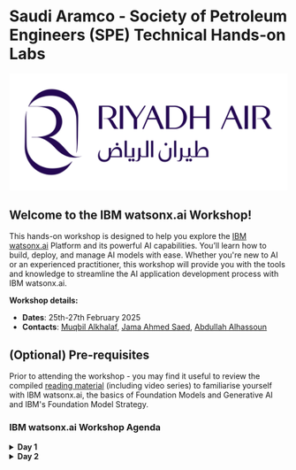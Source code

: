 # Saudi Aramco - Society of Petroleum Engineers (SPE) Technical Hands-on Labs

![screenshot](./images/Riyadh_Air_Logo.svg.png)

## Welcome to the IBM watsonx.ai Workshop!

This hands-on workshop is designed to help you explore the [IBM watsonx.ai](https://dataplatform.cloud.ibm.com/wx) Platform and its powerful AI capabilities. You’ll learn how to build, deploy, and manage AI models with ease. Whether you're new to AI or an experienced practitioner, this workshop will provide you with the tools and knowledge to streamline the AI application development process with IBM watsonx.ai.

**Workshop details:**
- **Dates**: 25th-27th February 2025
- **Contacts**: [Muqbil Alkhalaf](muqbil@ibm.com), [Jama Ahmed Saed](jama@ibm.com), [Abdullah Alhassoun](Abdullah.Alhassoun@ibm.com)

## (Optional) Pre-requisites
Prior to attending the workshop - you may find it useful to review the compiled [reading material](reading-material.md) (including video series) to familiarise yourself with IBM watsonx.ai, the basics of Foundation Models and Generative AI and IBM's Foundation Model Strategy.

### IBM watsonx.ai Workshop Agenda

<details>
<summary><b>Day 1</b></summary>

| Name                                                       | Lab / Tutorial | Description                                                                                                                                                                                                                           | Tasks                                                                                                                                                                                                                          | Duration   |
|------------------------------------------------------------|----------------|---------------------------------------------------------------------------------------------------------------------------------------------------------------------------------------------------------------------------------------|--------------------------------------------------------------------------------------------------------------------------------------------------------------------------------------------------------------------------------|------------|
| [**0. Setup watsonx.ai**](./self-guided-labs/lab-0-setup-watsonxai/README.md)   | *Tutorial*     | Following the instructions to log in to watsonx.ai and configure your development environment.                                                                                  | • Log in to watsonx.ai. <br> • Enable API key. <br> • Create a Project.                                                                                                                 | 30 mins |
| [**1. Explore Prompt Lab**](./self-guided-labs/lab-1-prompt-lab-intro/README.md)   | *Tutorial*     | Learn how to use the Prompt Lab in watsonx.ai. You'll explore multiple ways to prompt foundation models and experiment with different prompts, model parameters, and deployment options.                                                 | • Use Prompt Lab in Freeform mode. <br> • Use Prompt Lab in Structured mode. <br> • Experiment with sample prompts. <br> • Adjust model parameters and save your work.                                                            | 30 mins |
| [**2. Chat with Documents and Images**](./self-guided-labs/lab-2-chat-with-documents/README.md)   | *Tutorial*     | Learn to chat with documents and images using the Grounding with Documents feature in watsonx.ai. This lab will focus on adding documents and images for AI-driven interactions.                                                       | • Chat with uploaded documents. <br> • Chat with uploaded images. <br> • Use vision models to check image safety.                                                                                 | 30 mins |
| [**3. Prompt Engineering Challenge**](./self-guided-labs/lab-3-prompt-engineering/README.md)   | *Lab*          | Tackle a prompt engineering challenge where you will modify a given prompt to achieve specific objectives, such as sentiment analysis or extracting specific data.                                                                       | • Sentiment analysis on customer review. <br> • Emotion analysis in CSV format. <br> • Extract items purchased in JSON format. <br> • Combine multiple analyses in a single prompt. | 60 mins |

</details>

<details>
<summary><b>Day 2</b></summary>

| Name                                                       | Lab / Tutorial | Description                                                                                                                                                                                                                           | Tasks                                                                                                                                                                                                                          | Duration   |
|------------------------------------------------------------|----------------|---------------------------------------------------------------------------------------------------------------------------------------------------------------------------------------------------------------------------------------|--------------------------------------------------------------------------------------------------------------------------------------------------------------------------------------------------------------------------------|------------|
| [**4. Retrieval-Augmented Generation (RAG)**](./self-guided-labs/lab-4-rag/README.md)   | *Tutorial*     | Learn to implement the RAG pattern using the watsonx.ai Prompt Lab. You'll use Elasticsearch and embedding models to enhance text retrieval and generation tasks.                                                              | • Create an Elasticsearch index. <br> • Add a document to the index. <br> • Query and interact with the document. <br> • Deploy as an AI service with API key.                                                              | 60 mins |
| [**5. Intro to LangChain and watsonx.ai Python SDK**](./self-guided-labs/lab-5-langchain-intro/README.md)   | *Lab*          | Apply prompt engineering knowledge using the watsonx.ai Python SDK and LangChain to streamline interactions with the model. Explore best practices in developing AI-driven solutions.                                                        | • Use LangChain to simplify prompt interaction. <br> • Build personalized recommendations using the SDK.                                                                               | 30 mins |
| [**6. Intro to AutoRAG**](./self-guided-labs/lab-6-intro-to-autorag/README.md)   | *Lab*          | Learn to use AutoAI for building optimized RAG systems. The AutoRAG tool helps automate RAG pipeline creation and performance evaluation to find the best solution for your use case.                                                     | • Automatically build RAG pipeline experiments. <br> • Optimize metrics according to use case. <br> • Assess results and select the top-performing configuration.                | 30 mins |
| [**7. Time Series Analysis**](./self-guided-labs/lab-7-time-series-data/README.md)   | *Lab*          | Learn about the IBM watsonx.ai Timeseries Forecasting API and SDK and use the watsonx.ai Time Series Forecasting API to predict energy demand.                         | • Load and prepare the dataset. <br> • Select a Granite Timeseries Foundation Model from watsonx.ai. <br> • Forecasting using your model. | 30 mins  |
| [**8. Explore Agent Builder Lab**](./self-guided-labs/lab-8-agent-builder-lab/README.md)   | *Lab*          | Work with IBM watsonx.ai Agent Builder, low-code developer tools for building agentic services. Build and deploy AI Agents that can be used to make your applications more flexible and dynamic.                         | • IBM watsonx.ai Agent Builder. | 30 mins  |
| [**9. Use Case Discovery**](./self-guided-labs/lab-9-use-case-discovery/README.md)   | *Lab*          | Define a real-world AI use case in the oil and gas industry, leveraging all the tools learned (Prompt Engineering, RAG, and AutoRAG). Design a solution architecture, build an MVP, and evaluate its performance.                         | • Discover and define an oil and gas-related use case. <br> • Design solution architecture. <br> • Build the MVP using prompt engineering, RAG, and AutoRAG. <br> • Evaluate and present your solution. | 2-3 hours  |

</details>
